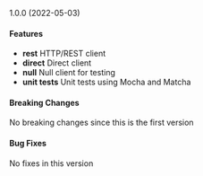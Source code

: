 <a name="1.0.0"></a> 1.0.0 (2022-05-03)

#### Features
* **rest** HTTP/REST client
* **direct** Direct client
* **null** Null client for testing
* **unit tests** Unit tests using Mocha and Matcha

#### Breaking Changes
No breaking changes since this is the first version

#### Bug Fixes
No fixes in this version

